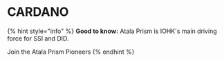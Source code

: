# CARDANO

{% hint style="info" %}
**Good to know:** Atala Prism is IOHK's main driving force for SSI and DID.

Join the Atala Prism Pioneers
{% endhint %}
